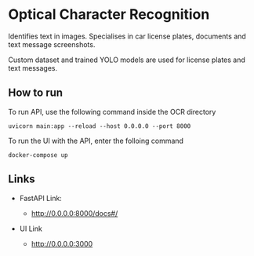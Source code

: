 # Optical Character Recognition
Identifies text in images. Specialises in car license plates, documents and text message screenshots.

Custom dataset and trained YOLO models are used for license plates and text messages.

## How to run
To run API, use the following command inside the OCR directory

```
uvicorn main:app --reload --host 0.0.0.0 --port 8000
```

To run the UI with the API, enter the folloing command

```
docker-compose up
```

## Links

- FastAPI Link:

    - http://0.0.0.0:8000/docs#/


- UI Link

    - http://0.0.0.0:3000

